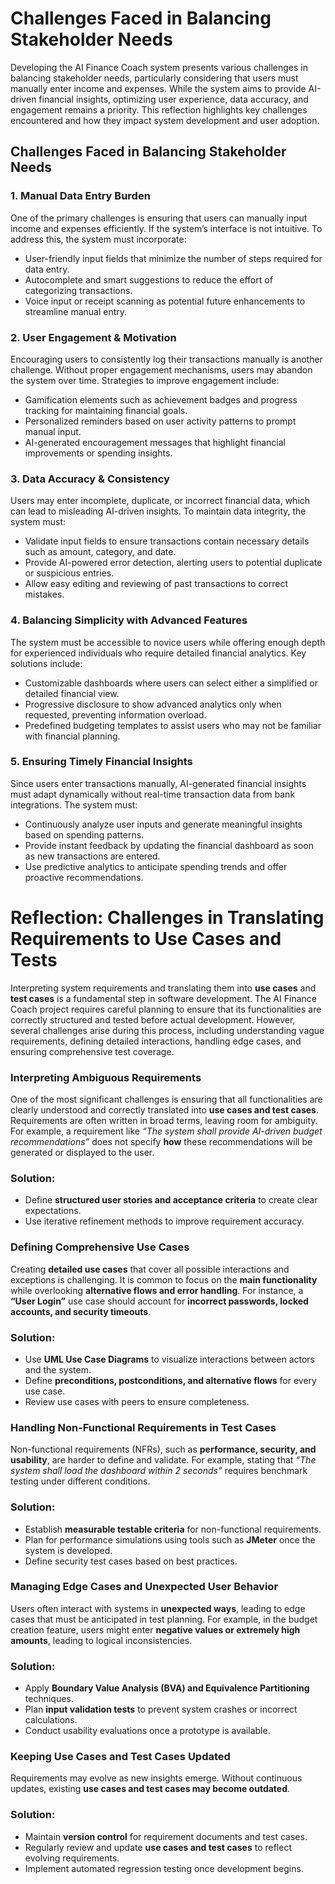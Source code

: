 # Challenges Faced in Balancing Stakeholder Needs

Developing the AI Finance Coach system presents various challenges in balancing stakeholder needs, particularly considering that users must manually enter income and expenses. While the system aims to provide AI-driven financial insights, optimizing user experience, data accuracy, and engagement remains a priority. This reflection highlights key challenges encountered and how they impact system development and user adoption.

## Challenges Faced in Balancing Stakeholder Needs

### 1. Manual Data Entry Burden

One of the primary challenges is ensuring that users can manually input income and expenses efficiently. If the system’s interface is not intuitive. To address this, the system must incorporate:

- User-friendly input fields that minimize the number of steps required for data entry.
- Autocomplete and smart suggestions to reduce the effort of categorizing transactions.
- Voice input or receipt scanning as potential future enhancements to streamline manual entry.

### 2. User Engagement & Motivation

Encouraging users to consistently log their transactions manually is another challenge. Without proper engagement mechanisms, users may abandon the system over time. Strategies to improve engagement include:

- Gamification elements such as achievement badges and progress tracking for maintaining financial goals.
- Personalized reminders based on user activity patterns to prompt manual input.
- AI-generated encouragement messages that highlight financial improvements or spending insights.

### 3. Data Accuracy & Consistency

Users may enter incomplete, duplicate, or incorrect financial data, which can lead to misleading AI-driven insights. To maintain data integrity, the system must:

- Validate input fields to ensure transactions contain necessary details such as amount, category, and date.
- Provide AI-powered error detection, alerting users to potential duplicate or suspicious entries.
- Allow easy editing and reviewing of past transactions to correct mistakes.

### 4. Balancing Simplicity with Advanced Features

The system must be accessible to novice users while offering enough depth for experienced individuals who require detailed financial analytics. Key solutions include:

- Customizable dashboards where users can select either a simplified or detailed financial view.
- Progressive disclosure to show advanced analytics only when requested, preventing information overload.
- Predefined budgeting templates to assist users who may not be familiar with financial planning.

### 5. Ensuring Timely Financial Insights

Since users enter transactions manually, AI-generated financial insights must adapt dynamically without real-time transaction data from bank integrations. The system must:

- Continuously analyze user inputs and generate meaningful insights based on spending patterns.
- Provide instant feedback by updating the financial dashboard as soon as new transactions are entered.
- Use predictive analytics to anticipate spending trends and offer proactive recommendations.


# Reflection: Challenges in Translating Requirements to Use Cases and Tests

Interpreting system requirements and translating them into **use cases** and **test cases** is a fundamental step in software development. The AI Finance Coach project requires careful planning to ensure that its functionalities are correctly structured and tested before actual development. However, several challenges arise during this process, including understanding vague requirements, defining detailed interactions, handling edge cases, and ensuring comprehensive test coverage.

### Interpreting Ambiguous Requirements

One of the most significant challenges is ensuring that all functionalities are clearly understood and correctly translated into **use cases and test cases**. Requirements are often written in broad terms, leaving room for ambiguity. For example, a requirement like *“The system shall provide AI-driven budget recommendations”* does not specify **how** these recommendations will be generated or displayed to the user.

### Solution:
- Define **structured user stories and acceptance criteria** to create clear expectations.
- Use iterative refinement methods to improve requirement accuracy.

### Defining Comprehensive Use Cases

Creating **detailed use cases** that cover all possible interactions and exceptions is challenging. It is common to focus on the **main functionality** while overlooking **alternative flows and error handling**. For instance, a **“User Login”** use case should account for **incorrect passwords, locked accounts, and security timeouts**.

### Solution:
- Use **UML Use Case Diagrams** to visualize interactions between actors and the system.
- Define **preconditions, postconditions, and alternative flows** for every use case.
- Review use cases with peers to ensure completeness.

### Handling Non-Functional Requirements in Test Cases

Non-functional requirements (NFRs), such as **performance, security, and usability**, are harder to define and validate. For example, stating that *“The system shall load the dashboard within 2 seconds”* requires benchmark testing under different conditions.

### Solution:
- Establish **measurable testable criteria** for non-functional requirements.
- Plan for performance simulations using tools such as **JMeter** once the system is developed.
- Define security test cases based on best practices.

### Managing Edge Cases and Unexpected User Behavior

Users often interact with systems in **unexpected ways**, leading to edge cases that must be anticipated in test planning. For example, in the budget creation feature, users might enter **negative values or extremely high amounts**, leading to logical inconsistencies.

### Solution:
- Apply **Boundary Value Analysis (BVA) and Equivalence Partitioning** techniques.
- Plan **input validation tests** to prevent system crashes or incorrect calculations.
- Conduct usability evaluations once a prototype is available.

### Keeping Use Cases and Test Cases Updated

Requirements may evolve as new insights emerge. Without continuous updates, existing **use cases and test cases may become outdated**.

### Solution:
- Maintain **version control** for requirement documents and test cases.
- Regularly review and update **use cases and test cases** to reflect evolving requirements.
- Implement automated regression testing once development begins.





